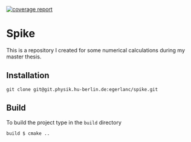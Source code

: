 [![coverage report](https://git.physik.hu-berlin.de/cheg/master/spike/badges/newOrder/coverage.svg)](https://git.physik.hu-berlin.de/cheg/master/spike/commits/newOrder)

# Spike

This is a repository I created for some numerical calculations during my master thesis.

## Installation

```
git clone git@git.physik.hu-berlin.de:egerlanc/spike.git
```

## Build

To build the project type in the ``build`` directory

```
build $ cmake ..
```
